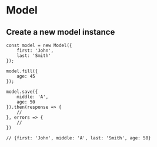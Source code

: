 # Model

## Create a new model instance

    const model = new Model({
        first: 'John',
        last: 'Smith'
    });

    model.fill({
        age: 45    
    });

    model.save({
        middle: 'A',
        age: 50
    }).then(response => {
        //
    }, errors => {
        //
    })

    // {first: 'John', middle: 'A', last: 'Smith', age: 50}
